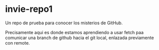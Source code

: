 # invie-repo1
Un repo de prueba para conocer los misterios de GitHub.

Precisamente aqui es donde estamos aprendiendo a usar fetch paa comunicar una branch de github hacia el git local, enlazada previamente con remote.
